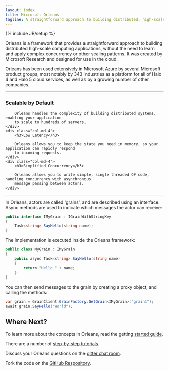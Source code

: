 ```yaml
---
layout: index
title: Microsoft Orleans
tagline: A straightforward approach to building distributed, high-scale applications in .NET
---
```

{% include JB/setup %}

Orleans is a framework that provides a straightforward approach to building distributed high-scale computing applications, without the need to learn and apply complex concurrency or other scaling patterns. 
It was created by Microsoft Research and designed for use in the cloud. 

Orleans has been used extensively in Microsoft Azure by several Microsoft product groups, most notably by 343 Industries as a platform for all of Halo 4 and Halo 5 cloud services, as well as by a growing number of other companies.

---

<div class="row">
    <div class="col-md-4">
        <h3>Scalable by Default</h3>
        
        Orleans handles the complexity of building distributed systems, enabling your application 
        to scale to hundreds of servers.
    </div>
    <div class="col-md-4">
        <h3>Low Latency</h3>
        
        Orleans allows you to keep the state you need in memory, so your application can rapidly respond
        to incoming requests.
    </div>
    <div class="col-md-4">
        <h3>Simplified Concurrency</h3> 
        
        Orleans allows you to write simple, single threaded C# code, handling concurrency with asynchronous 
        message passing between actors. 
    </div>
</div>

---

In Orleans, actors are called 'grains', and are described using an interface. Async methods are used to indicate which messages the actor can receive:

``` csharp
public interface IMyGrain : IGrainWithStringKey
{
    Task<string> SayHello(string name);
}
```

The implementation is executed inside the Orleans framework: 

``` csharp
public class MyGrain : IMyGrain
{
    public async Task<string> SayHello(string name)
    {
        return "Hello " + name;
    }
}
```

You can then send messages to the grain by creating a proxy object, and calling the methods:

``` csharp
var grain = GrainClient.GrainFactory.GetGrain<IMyGrain>("grain1");
await grain.SayHello("World");
```

## Where Next?

To learn more about the concepts in Orleans, read the getting [started guide](Getting-Started-With-Orleans/Introduction).

There are a number of [step-by-step tutorials](Step-by-step-Tutorials).

Discuss your Orleans questions on the [gitter chat room](https://gitter.im/dotnet/orleans).

Fork the code on the [GitHub Respository](https://github.com/dotnet/orleans).


